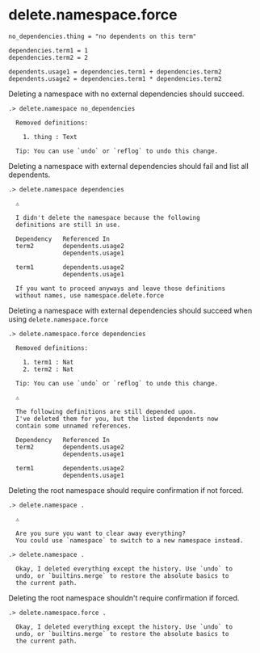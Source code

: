 # delete.namespace.force

```unison
no_dependencies.thing = "no dependents on this term"

dependencies.term1 = 1
dependencies.term2 = 2

dependents.usage1 = dependencies.term1 + dependencies.term2
dependents.usage2 = dependencies.term1 * dependencies.term2
```

Deleting a namespace with no external dependencies should succeed.

```ucm
.> delete.namespace no_dependencies

  Removed definitions:
  
    1. thing : Text
  
  Tip: You can use `undo` or `reflog` to undo this change.

```
Deleting a namespace with external dependencies should fail and list all dependents.

```ucm
.> delete.namespace dependencies

  ⚠️
  
  I didn't delete the namespace because the following
  definitions are still in use.
  
  Dependency   Referenced In
  term2        dependents.usage2
               dependents.usage1
               
  term1        dependents.usage2
               dependents.usage1
  
  If you want to proceed anyways and leave those definitions
  without names, use namespace.delete.force

```
Deleting a namespace with external dependencies should succeed when using `delete.namespace.force`

```ucm
.> delete.namespace.force dependencies

  Removed definitions:
  
    1. term1 : Nat
    2. term2 : Nat
  
  Tip: You can use `undo` or `reflog` to undo this change.

  ⚠️
  
  The following definitions are still depended upon.
  I've deleted them for you, but the listed dependents now
  contain some unnamed references.
  
  Dependency   Referenced In
  term2        dependents.usage2
               dependents.usage1
               
  term1        dependents.usage2
               dependents.usage1

```
Deleting the root namespace should require confirmation if not forced.

```ucm
.> delete.namespace .

  ⚠️
  
  Are you sure you want to clear away everything?
  You could use `namespace` to switch to a new namespace instead.

.> delete.namespace .

  Okay, I deleted everything except the history. Use `undo` to
  undo, or `builtins.merge` to restore the absolute basics to
  the current path.

```
Deleting the root namespace shouldn't require confirmation if forced.

```ucm
.> delete.namespace.force .

  Okay, I deleted everything except the history. Use `undo` to
  undo, or `builtins.merge` to restore the absolute basics to
  the current path.

```
